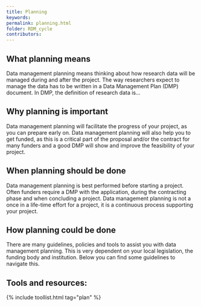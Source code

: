 ```yaml
---
title: Planning
keywords:
permalink: planning.html
folder: RDM_cycle
contributors:
---
```


## What planning means
Data management planning means thinking about how research data will be managed during and after the project. The way researchers expect to manage the data has to be written in a Data Management Plan (DMP) document. In DMP, the definition of research data is...

## Why planning is important
Data management planning will facilitate the progress of your project, as you can prepare early on. Data management planning will also help you to get funded, as this is a critical part of the proposal and/or the contract for many funders and a good DMP will show and improve the feasibility of your project.

## When planning should be done
Data management planning is best performed before starting a project. Often funders require a DMP with the application, during the contracting phase and when concluding a project. Data management planning is not a once in a life-time effort for a project, it is a continuous process supporting your project.

## How planning could be done
There are many guidelines, policies and tools to assist you with data management planning. This is very dependent on your local legislation, the funding body and institution. Below you can find some guidelines to navigate this.

## Tools and resources:

{% include toollist.html tag="plan" %}

